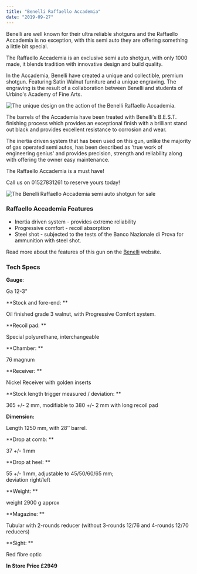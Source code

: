 ```yaml
---
title: "Benelli Raffaello Accademia"
date: "2019-09-27"
---
```


Benelli are well known for their ultra reliable shotguns and the Raffaello Accademia is no exception, with this semi auto they are offering something a little bit special.

The Raffaello Accademia is an exclusive semi auto shotgun, with only 1000 made, it blends tradition with innovative design and build quality.

In the Accademia, Benelli have created a unique and collectible, premium shotgun. Featuring Satin Walnut furniture and a unique engraving. The engraving is the result of a collaboration between Benelli and students of Urbino's Academy of Fine Arts.

![The unique design on the action of the Benelli Raffaello Accademia.](https://res.cloudinary.com/shooting-supplies/image/upload/v1573564886/Raffaello-Accademia-2_oaha1c_jt6wjn.jpg)

The barrels of the Accademia have been treated with Benelli's B.E.S.T. finishing process which provides an exceptional finish with a brilliant stand out black and provides excellent resistance to corrosion and wear.

The inertia driven system that has been used on this gun, unlike the majority of gas operated semi autos, has been described as 'true work of engineering genius' and provides precision, strength and reliability along with offering the owner easy maintenance.

The Raffaello Accademia is a must have!

Call us on 01527831261 to reserve yours today!

![The Benelli Raffaello Accademia semi auto shotgun for sale](https://res.cloudinary.com/shooting-supplies/image/upload/v1573564890/Raffaello-Accademia_p9znr8_atvjex.png)

### Raffaello Accademia Features

- Inertia driven system - provides extreme reliability
- Progressive comfort - recoil absorption
- Steel shot - subjected to the tests of the Banco Nazionale di Prova for ammunition with steel shot.

Read more about the features of this gun on the [Benelli](https://www.benelli.it/en/products/semiautomatic-shotguns/raffaello/raffaello-accademia#node-arma-full-group-canne) website.

### Tech Specs

**Gauge**:

Ga 12-3"

**Stock and fore-end: **

Oil finished grade 3 walnut, with Progressive Comfort system.

**Recoil pad: **

Special polyurethane, interchangeable

**Chamber: **

76 magnum

**Receiver: **

Nickel Receiver with golden inserts

**Stock length trigger measured / deviation: **

365 +/- 2 mm, modifiable to 380 +/- 2 mm with long recoil pad

**Dimension:**

Length 1250 mm, with 28’’ barrel.

**Drop at comb: **

37 +/- 1 mm

**Drop at heel: **

55 +/- 1 mm, adjustable to 45/50/60/65 mm;  
deviation right/left

**Weight: **

weight 2900 g approx

**Magazine: **

Tubular with 2-rounds reducer (without 3-rounds 12/76 and 4-rounds 12/70 reducers)

**Sight: **

Red fibre optic

**In Store Price £2949**
